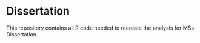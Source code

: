 # Dissertation
This repository contains all R code needed to recreate the analysis for MSs Dissertation.
